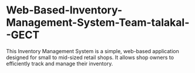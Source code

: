 # Web-Based-Inventory-Management-System-Team-talakal--GECT
This Inventory Management System is a simple, web-based application designed for small to mid-sized retail shops. It allows shop owners to efficiently track and manage their inventory.
